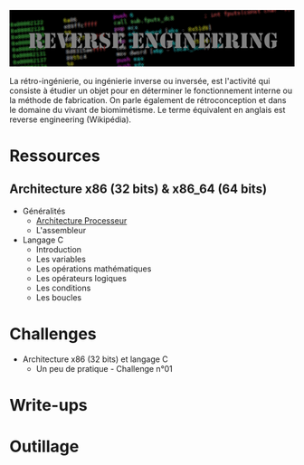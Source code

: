 ![Reverse Engineering](images/banniere.png)

La rétro-ingénierie, ou ingénierie inverse ou inversée, est l'activité qui consiste à étudier un objet pour en déterminer le fonctionnement interne ou la méthode de fabrication. On parle également de rétroconception et dans le domaine du vivant de biomimétisme. Le terme équivalent en anglais est reverse engineering (Wikipédia).

# Ressources

## Architecture x86 (32 bits) & x86_64 (64 bits)
- Généralités
  - [Architecture Processeur](ressources/architecture-x86-x86_64/01.Architecture-Processeur.md)
  - L'assembleur
- Langage C
  - Introduction
  - Les variables
  - Les opérations mathématiques
  - Les opérateurs logiques
  - Les conditions
  - Les boucles

# Challenges
- Architecture x86 (32 bits) et langage C
  - Un peu de pratique - Challenge n°01

# Write-ups

# Outillage
